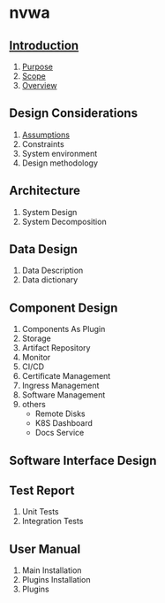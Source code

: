 # nvwa

## [Introduction](introduction/README.md)

1. [Purpose](introduction/README.md#11-purposes)
2. [Scope](introduction/README.md#12-scope)
3. [Overview](introduction/README.md#13-overview)

## Design Considerations

1. [Assumptions](design-considerations/README.md)
2. Constraints
3. System environment
4. Design methodology

## Architecture

1. System Design
2. System Decomposition

## Data Design

1. Data Description
2. Data dictionary

## Component Design

1. Components As Plugin
2. Storage
3. Artifact Repository
4. Monitor
5. CI/CD
6. Certificate Management
7. Ingress Management
8. Software Management
9. others
    * Remote Disks
    * K8S Dashboard
    * Docs Service

## Software Interface Design

## Test Report

1. Unit Tests
2. Integration Tests

## User Manual

1. Main Installation
2. Plugins Installation
3. Plugins
